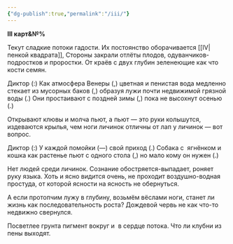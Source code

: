 ```yaml
---
{"dg-publish":true,"permalink":"/iii/"}
---
```


**III карт&№%**

Текут сладкие потоки гадости.
Их постоянство оборачивается [[IV\|пенкой квадрата]],
Стороны закрали отлёты плодов, одуванчиков-подростков и
проростки. От краёв с двух глубин зеленеющие как что
кости семян.

Диктор (:) Как атмосфера Венеры (,) цветная и пенистая вода медленно стекает из мусорных баков (,) образуя лужи почти недвижимой грязной воды (.) Они простаивают с поздней зимы (,) пока не высохнут осенью (.)

Открывают клювы и молча пьют, а пьют —
это руки колышутся, издеваются крылья,
чем ноги личинок отличны от лап у личинок — вот вопрос.

Диктор (:) У каждой помойки (—) свой приход (.) Собака с  ягнёнком и кошка как растенье пьют с одного стола (,) но мало кому он нужен (.)

Нет людей среди личинок. Сознание обостряется-выпадает, роняет руку языка. Хоть и ясно видится очень, не проходит воздушно-водная простуда, от которой ясности на ясность не обернуться.

А если протопчим лужу в глубину, возьмём
вёслами ноги,
станет ли жизнь как последовательность роста?
Дождевой червь не как что-то недвижно свернулся.

Посветлее грунта пигмент вокруг и 
в сердце потока.
Что ли клубни из пены выходят.